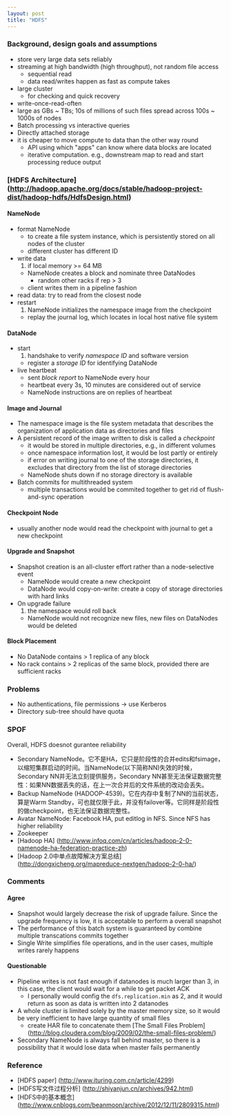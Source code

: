```yaml
---
layout: post
title: "HDFS"
---
```


### Background, design goals and assumptions
* store very large data sets reliably
* streaming at high bandwidth (high throughput), not random file access
    * sequential read
    * data read/writes happen as fast as compute takes
* large cluster
    * for checking and quick recovery
* write-once-read-often
* large as GBs ~ TBs; 10s of millions of such files spread across 100s ~ 1000s of nodes
* Batch processing vs interactive queries
* Directly attached storage
* it is cheaper to move compute to data than the other way round
    * API using which "apps" can know where data blocks are located
    * iterative computation. e.g., downstream map to read and start processing reduce output

### [HDFS Architecture] (http://hadoop.apache.org/docs/stable/hadoop-project-dist/hadoop-hdfs/HdfsDesign.html)

#### NameNode
* format NameNode
    * to create a file system instance, which is persistently stored on all nodes of the cluster
    * different cluster has different ID
* write data
    1. if local memory >= 64 MB
    * NameNode creates a block and nominate three DataNodes
        * random other racks if rep > 3
    * client writes them in a pipeline fashion
* read data: try to read from the closest node
* restart
    1. NameNode initializes the namespace image from the checkpoint
    - replay the journal log, which locates in local host native file system

#### DataNode
* start
    1. handshake to verify *namespace ID* and software version
    - register a *storage ID* for identifying DataNode
* live heartbeat
    * sent *block report* to NameNode every hour
    * heartbeat every 3s, 10 minutes are considered out of service
    * NameNode instructions are on replies of heartbeat

#### Image and Journal
* The namespace image is the file system metadata that describes the organization of application data as directories and files
* A persistent record of the image written to disk is called a *checkpoint*
    * it would be stored in multiple directories, e.g., in different volumes
    * once namespace information lost, it would be lost partly or entirely
    * if error on writing journal to one of the storage directories, it excludes that directory from the list of storage directories
    * NameNode shuts down if no storage directory is available
* Batch commits for multithreaded system
    * multiple transactions would be commited together to get rid of flush-and-sync operation

#### Checkpoint Node
* usually another node would read the checkpoint with journal to get a new checkpoint

#### Upgrade and Snapshot
* Snapshot creation is an all-cluster effort rather than a node-selective event
    * NameNode would create a new checkpoint
    * DataNode would copy-on-write: create a copy of storage directories with hard links
* On upgrade failure
    1. the namespace would roll back
    - NameNode would not recognize new files, new files on DataNodes would be deleted

#### Block Placement
* No DataNode contains > 1 replica of any block
* No rack contains > 2 replicas of the same block, provided there are sufficient racks

### Problems
* No authentications, file permissions -> use Kerberos
* Directory sub-tree should have quota

### SPOF
Overall, HDFS doesnot gurantee reliability

* Secondary NameNode。它不是HA，它只是阶段性的合并edits和fsimage，以缩短集群启动的时间。当NameNode(以下简称NN)失效的时候，Secondary NN并无法立刻提供服务，Secondary NN甚至无法保证数据完整性：如果NN数据丢失的话，在上一次合并后的文件系统的改动会丢失。
* Backup NameNode (HADOOP-4539)。它在内存中复制了NN的当前状态，算是Warm Standby，可也就仅限于此，并没有failover等。它同样是阶段性的做checkpoint，也无法保证数据完整性。
* Avatar NameNode: Facebook HA, put editlog in NFS. Since NFS has higher reliability
* Zookeeper
* [Hadoop HA] (http://www.infoq.com/cn/articles/hadoop-2-0-namenode-ha-federation-practice-zh)
* [Hadoop 2.0中单点故障解决方案总结] (http://dongxicheng.org/mapreduce-nextgen/hadoop-2-0-ha/)


### Comments
#### Agree
* Snapshot would largely decrease the risk of upgrade failure. Since the upgrade frequency is low, it is acceptable to perform a overall snapshot
* The performance of this batch system is guaranteed by combine multiple transcations commits together
* Single Write simplifies file operations, and in the user cases, multiple writes rarely happens

#### Questionable
* Pipeline writes is not fast enough if datanodes is much larger than 3, in this case, the client would wait for a while to get packet ACK
    * I personally would config the `dfs.replication.min` as 2, and it would return as soon as data is written into 2 datanodes
* A whole cluster is limited solely by the master memory size, so it would be very inefficient to have large quantity of small files
    * create HAR file to concatenate them [The Small Files Problem] (http://blog.cloudera.com/blog/2009/02/the-small-files-problem/)
* Secondary NameNode is always fall behind master, so there is a possibility that it would lose data when master fails permanently

### Reference
* [HDFS paper] (http://www.ituring.com.cn/article/4299)
* [HDFS写文件过程分析] (http://shiyanjun.cn/archives/942.html)
* [HDFS中的基本概念] (http://www.cnblogs.com/beanmoon/archive/2012/12/11/2809315.html)
